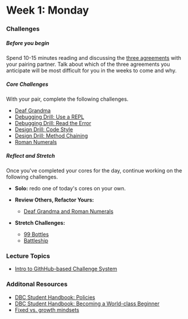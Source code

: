 # Week 1:  Monday


### Challenges

##### Before you begin
Spend 10-15 minutes reading and discussing the [three agreements](../resources/three-agreements.md) with your pairing partner. Talk about which of the three agreements you anticipate will be most difficult for you in the weeks to come and why.

##### Core Challenges
With your pair, complete the following challenges.

- [Deaf Grandma](https://github.com/$DBC_COHORT/deaf-grandma-challenge)
- [Debugging Drill: Use a REPL](https://github.com/$DBC_COHORT/debugging-drill-use-a-repl-challenge)
- [Debugging Drill: Read the Error](https://github.com/$DBC_COHORT/debugging-drill-read-the-error-challenge)
- [Design Drill: Code Style](https://github.com/$DBC_COHORT/design-drill-code-style-challenge)
- [Design Drill: Method Chaining](https://github.com/$DBC_COHORT/design-drill-method-chaining-challenge)
- [Roman Numerals](https://github.com/$DBC_COHORT/roman-numerals-challenge)

##### Reflect and Stretch
Once you've completed your cores for the day, continue working on the following challenges.

- **Solo:** redo one of today's cores on your own.

- **Review Others, Refactor Yours:**
  - [Deaf Grandma and Roman Numerals](https://github.com/$DBC_COHORT/review-others-refactor-yours-deaf-grandma-roman-numerals-challenge)

- **Stretch Challenges:**
  - [99 Bottles](https://github.com/$DBC_COHORT/99-bottles-challenge)
  - [Battleship](https://github.com/$DBC_COHORT/battleship-challenge)


### Lecture Topics
* [Intro to GithHub-based Challenge System](../resources/lectures.md#github-based-challenge-system)

### Additonal Resources
* [DBC Student Handbook:  Policies](http://socrates.devbootcamp.com/labs/student-handbook/introduction/dbc-policies)
* [DBC Student Handbook:  Becoming a World-class Beginner](http://socrates.devbootcamp.com/labs/student-handbook/introduction/becoming-a-world-class-beginner)
* [Fixed vs. growth mindsets](http://qedfoundation.org/wp-content/uploads/2012/12/dweck_mindset.png)
